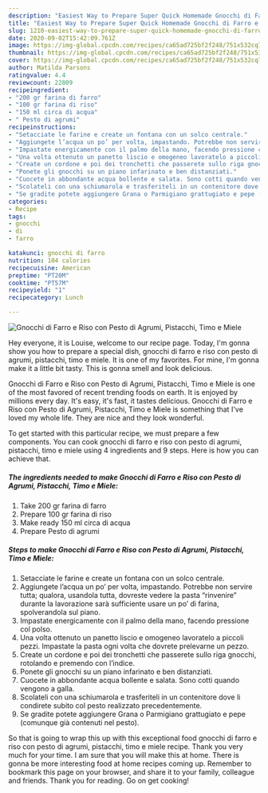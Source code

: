 ```yaml
---
description: "Easiest Way to Prepare Super Quick Homemade Gnocchi di Farro e Riso con Pesto di Agrumi, Pistacchi, Timo e Miele"
title: "Easiest Way to Prepare Super Quick Homemade Gnocchi di Farro e Riso con Pesto di Agrumi, Pistacchi, Timo e Miele"
slug: 1210-easiest-way-to-prepare-super-quick-homemade-gnocchi-di-farro-e-riso-con-pesto-di-agrumi-pistacchi-timo-e-miele
date: 2020-09-02T15:42:09.761Z
image: https://img-global.cpcdn.com/recipes/ca65ad725bf2f248/751x532cq70/gnocchi-di-farro-e-riso-con-pesto-di-agrumi-pistacchi-timo-e-miele-recipe-main-photo.jpg
thumbnail: https://img-global.cpcdn.com/recipes/ca65ad725bf2f248/751x532cq70/gnocchi-di-farro-e-riso-con-pesto-di-agrumi-pistacchi-timo-e-miele-recipe-main-photo.jpg
cover: https://img-global.cpcdn.com/recipes/ca65ad725bf2f248/751x532cq70/gnocchi-di-farro-e-riso-con-pesto-di-agrumi-pistacchi-timo-e-miele-recipe-main-photo.jpg
author: Matilda Parsons
ratingvalue: 4.4
reviewcount: 22809
recipeingredient:
- "200 gr farina di farro"
- "100 gr farina di riso"
- "150 ml circa di acqua"
- " Pesto di agrumi"
recipeinstructions:
- "Setacciate le farine e create un fontana con un solco centrale."
- "Aggiungete l’acqua un po’ per volta, impastando. Potrebbe non servire tutta; qualora, usandola tutta, dovreste vedere la pasta “rinvenire” durante la lavorazione sarà sufficiente usare un po’ di farina, spolverandola sul piano."
- "Impastate energicamente con il palmo della mano, facendo pressione col polso."
- "Una volta ottenuto un panetto liscio e omogeneo lavoratelo a piccoli pezzi. Impastate la pasta ogni volta che dovrete prelevarne un pezzo."
- "Create un cordone e poi dei tronchetti che passerete sullo riga gnocchi, rotolando e premendo con l’indice."
- "Ponete gli gnocchi su un piano infarinato e ben distanziati."
- "Cuocete in abbondante acqua bollente e salata. Sono cotti quando vengono a galla."
- "Scolateli con una schiumarola e trasferiteli in un contenitore dove li condirete subito col pesto realizzato precedentemente."
- "Se gradite potete aggiungere Grana o Parmigiano grattugiato e pepe (comunque già contenuti nel pesto)."
categories:
- Recipe
tags:
- gnocchi
- di
- farro

katakunci: gnocchi di farro 
nutrition: 104 calories
recipecuisine: American
preptime: "PT20M"
cooktime: "PT57M"
recipeyield: "1"
recipecategory: Lunch

---
```



![Gnocchi di Farro e Riso con Pesto di Agrumi, Pistacchi, Timo e Miele](https://img-global.cpcdn.com/recipes/ca65ad725bf2f248/751x532cq70/gnocchi-di-farro-e-riso-con-pesto-di-agrumi-pistacchi-timo-e-miele-recipe-main-photo.jpg)

Hey everyone, it is Louise, welcome to our recipe page. Today, I'm gonna show you how to prepare a special dish, gnocchi di farro e riso con pesto di agrumi, pistacchi, timo e miele. It is one of my favorites. For mine, I'm gonna make it a little bit tasty. This is gonna smell and look delicious.



Gnocchi di Farro e Riso con Pesto di Agrumi, Pistacchi, Timo e Miele is one of the most favored of recent trending foods on earth. It is enjoyed by millions every day. It's easy, it's fast, it tastes delicious. Gnocchi di Farro e Riso con Pesto di Agrumi, Pistacchi, Timo e Miele is something that I've loved my whole life. They are nice and they look wonderful.


To get started with this particular recipe, we must prepare a few components. You can cook gnocchi di farro e riso con pesto di agrumi, pistacchi, timo e miele using 4 ingredients and 9 steps. Here is how you can achieve that.

<!--inarticleads1-->

##### The ingredients needed to make Gnocchi di Farro e Riso con Pesto di Agrumi, Pistacchi, Timo e Miele:

1. Take 200 gr farina di farro
1. Prepare 100 gr farina di riso
1. Make ready 150 ml circa di acqua
1. Prepare  Pesto di agrumi




<!--inarticleads2-->

##### Steps to make Gnocchi di Farro e Riso con Pesto di Agrumi, Pistacchi, Timo e Miele:

1. Setacciate le farine e create un fontana con un solco centrale.
1. Aggiungete l’acqua un po’ per volta, impastando. Potrebbe non servire tutta; qualora, usandola tutta, dovreste vedere la pasta “rinvenire” durante la lavorazione sarà sufficiente usare un po’ di farina, spolverandola sul piano.
1. Impastate energicamente con il palmo della mano, facendo pressione col polso.
1. Una volta ottenuto un panetto liscio e omogeneo lavoratelo a piccoli pezzi. Impastate la pasta ogni volta che dovrete prelevarne un pezzo.
1. Create un cordone e poi dei tronchetti che passerete sullo riga gnocchi, rotolando e premendo con l’indice.
1. Ponete gli gnocchi su un piano infarinato e ben distanziati.
1. Cuocete in abbondante acqua bollente e salata. Sono cotti quando vengono a galla.
1. Scolateli con una schiumarola e trasferiteli in un contenitore dove li condirete subito col pesto realizzato precedentemente.
1. Se gradite potete aggiungere Grana o Parmigiano grattugiato e pepe (comunque già contenuti nel pesto).




So that is going to wrap this up with this exceptional food gnocchi di farro e riso con pesto di agrumi, pistacchi, timo e miele recipe. Thank you very much for your time. I am sure that you will make this at home. There is gonna be more interesting food at home recipes coming up. Remember to bookmark this page on your browser, and share it to your family, colleague and friends. Thank you for reading. Go on get cooking!
